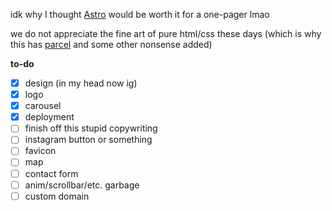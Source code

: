 idk why I thought [Astro](https://astro.build/) would be worth it for a one-pager lmao

we do not appreciate the fine art of pure html/css these days (which is why this has [parcel](https://parceljs.org/) and some other nonsense added)

**to-do**
- [x] design (in my head now ig)
- [x] logo
- [x] carousel
- [x] deployment
- [ ] finish off this stupid copywriting
- [ ] instagram button or something
- [ ] favicon
- [ ] map
- [ ] contact form
- [ ] anim/scrollbar/etc. garbage
- [ ] custom domain